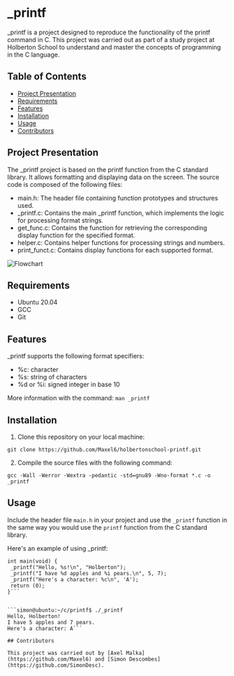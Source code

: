 # _printf

_printf is a project designed to reproduce the functionality of the printf command in C. This project was carried out as part of a study project at Holberton School to understand and master the concepts of programming in the C language.

## Table of Contents

-   [Project Presentation](#project-presentation)
-   [Requirements](#requirements)
-   [Features](#features)
-   [Installation](#installation)
-   [Usage](#usage)
-   [Contributors](#contributors)

## Project Presentation

The _printf project is based on the printf function from the C standard library. It allows formatting and displaying data on the screen. The source code is composed of the following files:

-   main.h: The header file containing function prototypes and structures used.
-   _printf.c: Contains the main _printf function, which implements the logic for processing format strings.
-   get_func.c: Contains the function for retrieving the corresponding display function for the specified format.
-   helper.c: Contains helper functions for processing strings and numbers.
-   print_funct.c: Contains display functions for each supported format.

![Flowchart](https://lh3.googleusercontent.com/drive-viewer/AAOQEORVZF6aMsCC35B3IhNUvvG_c6ICdS8Ep73fYul73agZ7JlkHHOt5mlq_pGKxvNYP07rmdxdSAIldeQEV_tP3di43pHmTQ=w1920-h878)

## Requirements

-   Ubuntu 20.04
-   GCC
-   Git

## Features

_printf supports the following format specifiers:

-   %c: character
-   %s: string of characters
-   %d or %i: signed integer in base 10

More information with the command: `man _printf`

## Installation

1.  Clone this repository on your local machine:

`git clone https://github.com/Maxel6/holbertonschool-printf.git`

2.  Compile the source files with the following command:

`gcc -Wall -Werror -Wextra -pedantic -std=gnu89 -Wno-format *.c -o _printf`

## Usage

Include the header file `main.h` in your project and use the `_printf` function in the same way you would use the `printf` function from the C standard library.

Here's an example of using _printf:

```#include "main.h"
int main(void) {
 _printf("Hello, %s!\n", "Holberton");
 _printf("I have %d apples and %i pears.\n", 5, 7);
 _printf("Here's a character: %c\n", 'A');
 return (0);
}``` 


```simon@ubuntu:~/c/printf$ ./_printf
Hello, Holberton!
I have 5 apples and 7 pears.
Here's a character: A```

## Contributors

This project was carried out by [Axel Malka](https://github.com/Maxel6) and [Simon Descombes](https://github.com/SimonDesc).

